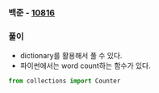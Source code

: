 ### 백준  - [10816](https://www.acmicpc.net/problem/10816)

### 풀이

* dictionary를 활용해서 풀 수 있다.
* 파이썬에서는 word count하는 함수가 있다.

```Python
from collections import Counter
```

